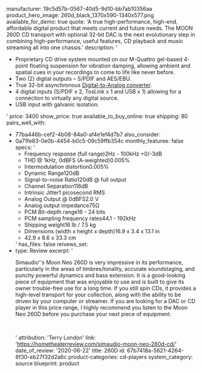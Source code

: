 manufacturer: 19c5d57b-0567-40d5-9d10-bb7ab10356aa
product_hero_image: 260d_black_1370x590-1340x577.png
available_for_demo: true
quote: 'A true high-performance, high-end, affordable digital product that meets current and future needs. The MOON 260D CD transport with optional 32-bit DAC is the next evolutionary step in combining high-performance, useful features, CD playback and music streaming all into one chassis.'
description: '<ul><li>Proprietary CD drive system mounted on our M-Quattro gel-based 4-point floating suspension for vibration damping, allowing ambient and spatial cues in your recordings to come to life like never before.</li><li>Two (2) digital outputs – S/PDIF and AES/EBU.</li><li>True 32-bit asynchronous&nbsp;<a href="https://simaudio.com/en/product-category/digital-products/">Digital-to-Analog converter</a>.</li><li>4 digital inputs (S/PDIF x 2, TosLink x 1 and USB x 1) allowing for a connection to virtually any digital source.</li><li>USB input with galvanic isolation.</li></ul>'
price: 3400
show_price: true
available_to_buy_online: true
shipping: 80
pairs_well_with:
  - 77ba446b-cef2-4b08-84a0-af4e1ef4d7b7
also_consider:
  - 0a71fe83-0e0b-4454-b0c5-09c59ffb354c
monthly_featuree: false
specs: '<ul><li>Frequency response (full range)2Hz - 100kHz +0/-3dB</li><li>THD @ 1kHz, 0dBFS (A-weighted)0.005%</li><li>Intermodulation distortion0.005%</li><li>Dynamic Range120dB</li><li>Signal-to-noise Ratio120dB @ full output</li><li>Channel Separation116dB</li><li>Intrinsic Jitter1 picosecond RMS</li><li>Analog Output @ 0dBFS2.0 V</li><li>Analog output impedance75Ω</li><li>PCM Bit-depth range16 - 24 bits</li><li>PCM sampling frequency rates44.1 - 192kHz</li><li>Shipping weight16 lb / 7.5 kg</li><li>Dimensions (width x height x depth)16.9 x 3.4 x 13.1 in</li><li>42.9 x 8.6 x 33.3 cm</li></ul>'
has_files: false
reivews_set:
  -
    type: Review
    excerpt: '<p>Simaudio''s Moon Neo 260D is very impressive in its performance, particularly in the areas of timbres/tonality, accurate soundstaging, and punchy powerful dynamics and bass extension. It is a good-looking piece of equipment that was enjoyable to use and is built to give its owner trouble-free use for a long time. If you still spin CDs, it provides a high-level transport for your collection, along with the ability to be driven by your computer or streamer. If you are looking for a DAC or CD player in this price range, I highly recommend you listen to the Moon Neo 260D before you purchase your next piece of equipment.</p><p><br></p>'
    attribution: 'Terry London'
    link: 'https://hometheaterreview.com/simaudio-moon-neo-260d-cd/'
    date_of_review: '2020-06-22'
title: 260D
id: 67b7418a-5621-4264-8f30-eb27f32d2a6c
product-categories: cd-players
system_category: source
blueprint: product
